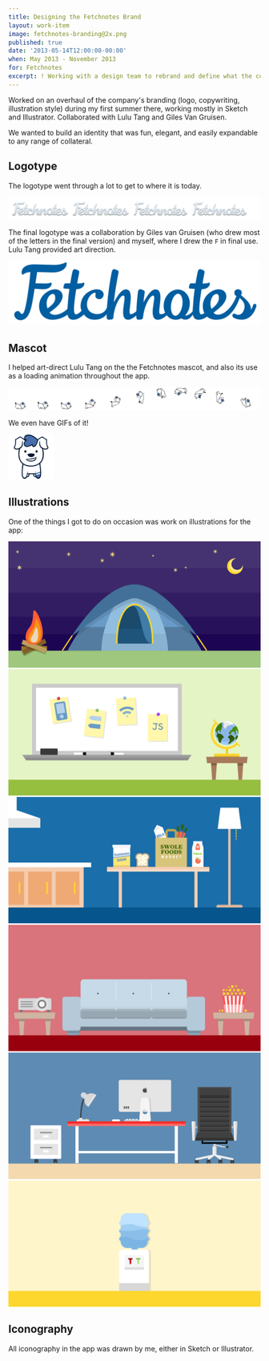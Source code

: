 ```yaml
---
title: Designing the Fetchnotes Brand
layout: work-item
image: fetchnotes-branding@2x.png
published: true
date: '2013-05-14T12:00:00-00:00'
when: May 2013 - November 2013
for: Fetchnotes
excerpt: ! Working with a design team to rebrand and define what the company represents.
---
```


Worked on an overhaul of the company's branding (logo, copywriting, illustration style) during my first summer there, working mostly in Sketch and Illustrator. Collaborated with Lulu Tang and Giles Van Gruisen.

We wanted to build an identity that was fun, elegant, and easily expandable to any range of collateral.

## Logotype

The logotype went through a lot to get to where it is today.

![](/images/branding/LogotypeEvolution.png)

The final logotype was a collaboration by Giles van Gruisen (who drew most of the letters in the final version) and myself, where I drew the `F` in final use. Lulu Tang provided art direction.

![](/images/branding/logobig.png)


## Mascot

I helped art-direct Lulu Tang on the the Fetchnotes mascot, and also its use as a loading animation throughout the app.

![](/images/branding/loading.png)

We even have GIFs of it!

![](/images/branding/bounce.gif)

## Illustrations

One of the things I got to do on occasion was work on illustrations for the app:

![](/images/branding/camping-short.png)
![](/images/branding/classroom-wide.png)
![](/images/branding/groceries.png)
![](/images/branding/living-room.png)
![](/images/branding/office.png)
![](/images/branding/water-cooler-short.png)

## Iconography

All iconography in the app was drawn by me, either in Sketch or Illustrator.
